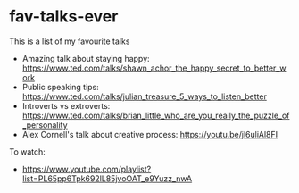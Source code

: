 # fav-talks-ever
This is a list of my favourite talks 

* Amazing talk about staying happy: https://www.ted.com/talks/shawn_achor_the_happy_secret_to_better_work 
* Public speaking tips: https://www.ted.com/talks/julian_treasure_5_ways_to_listen_better 
* Introverts vs extroverts: https://www.ted.com/talks/brian_little_who_are_you_really_the_puzzle_of_personality 
* Alex Cornell's talk about creative process: https://youtu.be/jl6uliAl8FI 


To watch:

* https://www.youtube.com/playlist?list=PL65pp6Tpk692lL85jvoOAT_e9Yuzz_nwA



